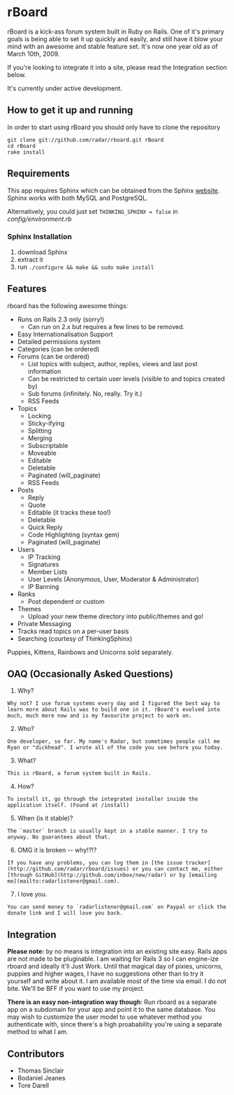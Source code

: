 # rBoard

rBoard is a kick-ass forum system built in Ruby on Rails. One of it's primary goals is being able to set it up quickly and easily, and still have it blow your mind with an awesome and stable feature set. It's now one year old as of March 10th, 2009.

If you're looking to integrate it into a site, please read the Integration section below.

It's currently under active development.

## How to get it up and running

In order to start using rBoard you should only have to clone the repository

    git clone git://github.com/radar/rboard.git rBoard
    cd rBoard
    rake install
    
## Requirements

This app requires Sphinx which can be obtained from the Sphinx [website](http://sphinxsearch.com). Sphinx works with both MySQL and PostgreSQL. 

Alternatively, you could just set `THINKING_SPHINX = false` in _config/environment.rb_

### Sphinx Installation

  1. download Sphinx
  2. extract it
  3. run `./configure && make && sudo make install` 
  
## Features

rboard has the following awesome things:
  
  * Runs on Rails 2.3 only (sorry!)
    * Can run on 2.x but requires a few lines to be removed.
  * Easy Internationalisation Support
  * Detailed permissions system
  * Categories (can be ordered)
  * Forums (can be ordered)
    * List topics with subject, author, replies, views and last post information
    * Can be restricted to certain user levels (visible to and topics created by)
    * Sub forums (infinitely. No, really. Try it.)
    * RSS Feeds
  * Topics
    * Locking
    * Sticky-ifying
    * Splitting
    * Merging
    * Subscriptable
    * Moveable
    * Editable
    * Deletable
    * Paginated (will_paginate)
    * RSS Feeds
  * Posts
    * Reply
    * Quote
    * Editable (it tracks these too!)
    * Deletable
    * Quick Reply
    * Code Highlighting (syntax gem)
    * Paginated (will_paginate)
  * Users
    * IP Tracking
    * Signatures
    * Member Lists
    * User Levels (Anonymous, User, Moderator & Administrator)
    * IP Banning
  * Ranks
    * Post dependent or custom
  * Themes
    * Upload your new theme directory into public/themes and go!
  * Private Messaging
  * Tracks read topics on a per-user basis
  * Searching (courtesy of ThinkingSphinx)

  
Puppies, Kittens, Rainbows and Unicorns sold separately. 

## OAQ (Occasionally Asked Questions)

  1. Why?

    Why not? I use forum systems every day and I figured the best way to learn more about Rails was to build one in it. rBoard's evolved into much, much more now and is my favourite project to work on.

  2. Who?

    One developer, so far. My name's Radar, but sometimes people call me Ryan or "dickhead". I wrote all of the code you see before you today.

  3. What?

    This is rBoard, a forum system built in Rails.

  4. How?

    To install it, go through the integrated installer inside the application itself. (Found at /install)

  5. When (is it stable)?

    The `master` branch is usually kept in a stable manner. I try to anyway. No guarantees about that.

  6. OMG it is broken -- why!?!?

    If you have any problems, you can log them in [the issue tracker](http://github.com/radar/rboard/issues) or you can contact me, either [through GitHub](http://github.com/inbox/new/radar) or by [emailing me](mailto:radarlistener@gmail.com).

  7. I love you.

    You can send money to `radarlistener@gmail.com` on Paypal or click the donate link and I will love you back.

## Integration

**Please note:** by no means is integration into an existing site easy. Rails apps are not made to be pluginable. I am waiting for Rails 3 so I can engine-ize rboard and ideally it'll Just Work. Until that magical day of pixies, unicorns, puppies and higher wages, I have no suggestions other than to try it yourself and write about it. I am available most of the time via email. I do not bite. We'll be BFF if you want to use my project.

**There is an easy non-integration way though**: Run rboard as a separate app on a subdomain for your app and point it to the same database. You may wish to customize the user model to use whatever method you authenticate with, since there's a high proabability you're using a separate method to what I am.

## Contributors
  
* Thomas Sinclair
* Bodaniel Jeanes
* Tore Darell
